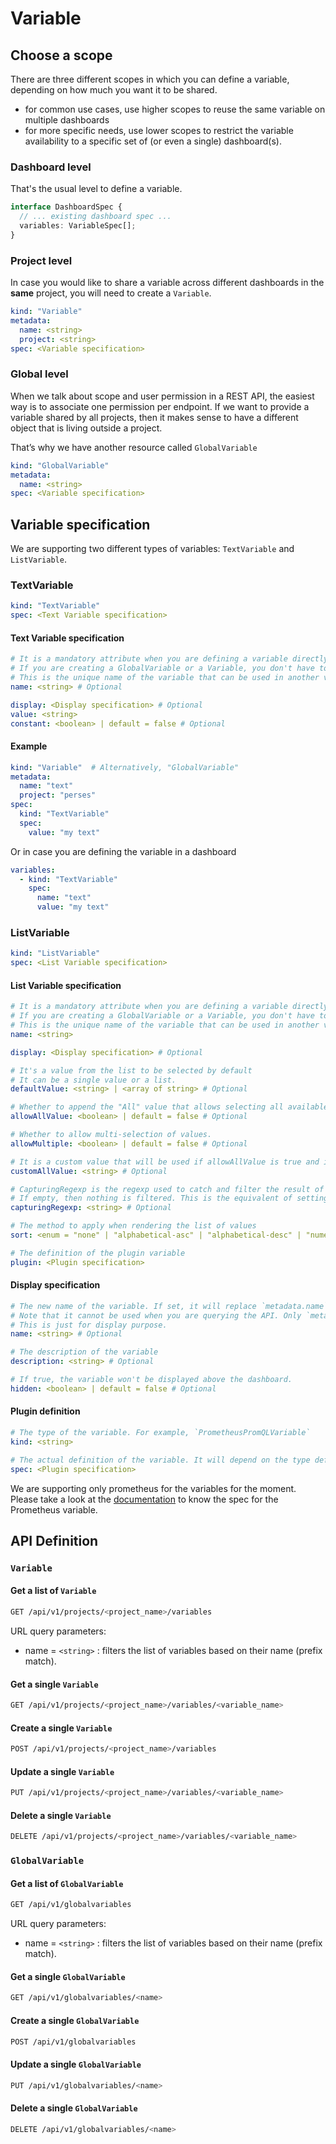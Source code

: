 # Variable

## Choose a scope

There are three different scopes in which you can define a variable, depending on how much you want it to be shared.

- for common use cases, use higher scopes to reuse the same variable on multiple dashboards
- for more specific needs, use lower scopes to restrict the variable availability to a specific set of (or even a
  single) dashboard(s).

### Dashboard level

That's the usual level to define a variable.

```typescript
interface DashboardSpec {
  // ... existing dashboard spec ...
  variables: VariableSpec[];
}
```

### Project level

In case you would like to share a variable across different dashboards in the **same** project, you will need to
create a `Variable`.

```yaml
kind: "Variable"
metadata:
  name: <string>
  project: <string>
spec: <Variable specification>
```

### Global level

When we talk about scope and user permission in a REST API, the easiest way is to associate one permission per endpoint.
If we want to provide a variable shared by all projects, then it makes sense to have a different object that is
living outside a project.

That’s why we have another resource called `GlobalVariable`

```yaml
kind: "GlobalVariable"
metadata:
  name: <string>
spec: <Variable specification>
```

## Variable specification

We are supporting two different types of variables: `TextVariable` and `ListVariable`.

### TextVariable

```yaml
kind: "TextVariable"
spec: <Text Variable specification>
```

#### Text Variable specification

```yaml
# It is a mandatory attribute when you are defining a variable directly in a dashboard.
# If you are creating a GlobalVariable or a Variable, you don't have to use this attribute as it is replaced by metadata.name.
# This is the unique name of the variable that can be used in another variable or in the different dashboard to use
name: <string> # Optional

display: <Display specification> # Optional
value: <string>
constant: <boolean> | default = false # Optional
```

#### Example

```yaml
kind: "Variable"  # Alternatively, "GlobalVariable"
metadata:
  name: "text"
  project: "perses"
spec:
  kind: "TextVariable"
  spec:
    value: "my text"
```

Or in case you are defining the variable in a dashboard

```yaml
variables:
  - kind: "TextVariable"
    spec:
      name: "text"
      value: "my text"
```

### ListVariable

```yaml
kind: "ListVariable"
spec: <List Variable specification>
```

#### List Variable specification

```yaml
# It is a mandatory attribute when you are defining a variable directly in a dashboard.
# If you are creating a GlobalVariable or a Variable, you don't have to use this attribute as it is replaced by metadata.name.
# This is the unique name of the variable that can be used in another variable or in the different dashboard to use
name: <string>

display: <Display specification> # Optional

# It's a value from the list to be selected by default
# It can be a single value or a list.
defaultValue: <string> | <array of string> # Optional

# Whether to append the "All" value that allows selecting all available values at once.
allowAllValue: <boolean> | default = false # Optional

# Whether to allow multi-selection of values.
allowMultiple: <boolean> | default = false # Optional

# It is a custom value that will be used if allowAllValue is true and if then `all` is selected
customAllValue: <string> # Optional

# CapturingRegexp is the regexp used to catch and filter the result of the query.
# If empty, then nothing is filtered. This is the equivalent of setting capturingRegexp with (.*)
capturingRegexp: <string> # Optional

# The method to apply when rendering the list of values
sort: <enum = "none" | "alphabetical-asc" | "alphabetical-desc" | "numerical-asc" | "numerical-desc" | "alphabetical-ci-asc" | "alphabetical-ci-desc"> | default = "none" # Optional

# The definition of the plugin variable
plugin: <Plugin specification>
```

#### Display specification

```yaml
# The new name of the variable. If set, it will replace `metadata.name` in the variable title in the UI.
# Note that it cannot be used when you are querying the API. Only `metadata.name` can be used to reference the variable.
# This is just for display purpose.
name: <string> # Optional

# The description of the variable
description: <string> # Optional

# If true, the variable won't be displayed above the dashboard.
hidden: <boolean> | default = false # Optional
```

#### Plugin definition

```yaml
# The type of the variable. For example, `PrometheusPromQLVariable`
kind: <string>

# The actual definition of the variable. It will depend on the type defined in the previous field `kind`
spec: <Plugin specification>
```

We are supporting only prometheus for the variables for the moment.
Please take a look at the [documentation](../plugins/prometheus.md#variable) to know the spec for the Prometheus variable.

## API Definition

### `Variable`

#### Get a list of `Variable`

```bash
GET /api/v1/projects/<project_name>/variables
```

URL query parameters:

- name = `<string>` : filters the list of variables based on their name (prefix match).

#### Get a single `Variable`

```bash
GET /api/v1/projects/<project_name>/variables/<variable_name>
```

#### Create a single `Variable`

```bash
POST /api/v1/projects/<project_name>/variables
```

#### Update a single `Variable`

```bash
PUT /api/v1/projects/<project_name>/variables/<variable_name>
```

#### Delete a single `Variable`

```bash
DELETE /api/v1/projects/<project_name>/variables/<variable_name>
```

### `GlobalVariable`

#### Get a list of `GlobalVariable`

```bash
GET /api/v1/globalvariables
```

URL query parameters:

- name = `<string>` : filters the list of variables based on their name (prefix match).

#### Get a single `GlobalVariable`

```bash
GET /api/v1/globalvariables/<name>
```

#### Create a single `GlobalVariable`

```bash
POST /api/v1/globalvariables
```

#### Update a single `GlobalVariable`

```bash
PUT /api/v1/globalvariables/<name>
```

#### Delete a single `GlobalVariable`

```bash
DELETE /api/v1/globalvariables/<name>
```
